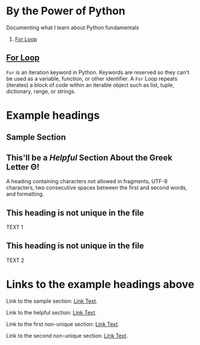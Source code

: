 # By the Power of Python

Documenting what I learn about Python fundamentals


1. [For Loop](#for-loop)


## [For Loop](https://wiki.python.org/moin/ForLoop)

`For` is an iteration keyword in Python. Keywords are reserved so they can't be used as a variable, function, or other identifier. 
A `For` Loop repeats (iterates) a block of code within an iterable object such as list, tuple, dictionary, range, or strings.  

# Example headings

## Sample Section

## This'll  be a _Helpful_ Section About the Greek Letter Θ!
A heading containing characters not allowed in fragments, UTF-8 characters, two consecutive spaces between the first and second words, and formatting.

## This heading is not unique in the file

TEXT 1

## This heading is not unique in the file

TEXT 2

# Links to the example headings above

Link to the sample section: [Link Text](#sample-section).

Link to the helpful section: [Link Text](#thisll--be-a-helpful-section-about-the-greek-letter-Θ).

Link to the first non-unique section: [Link Text](#this-heading-is-not-unique-in-the-file).

Link to the second non-unique section: [Link Text](#this-heading-is-not-unique-in-the-file-1).
